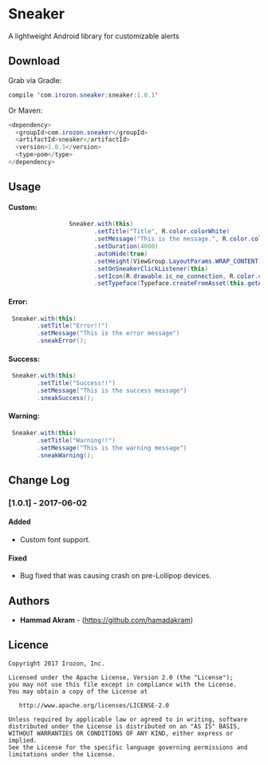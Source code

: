 # Sneaker
A lightweight Android library for customizable alerts


## Download
Grab via Gradle:
```java
compile 'com.irozon.sneaker:sneaker:1.0.1'
```
Or Maven:
```java
<dependency>
  <groupId>com.irozon.sneaker</groupId>
  <artifactId>sneaker</artifactId>
  <version>1.0.1</version>
  <type>pom</type>
</dependency>
``` 
## Usage
#### Custom:
```java
                 Sneaker.with(this)
                        .setTitle("Title", R.color.colorWhite)
                        .setMessage("This is the message.", R.color.colorWhite)
                        .setDuration(4000)
                        .autoHide(true)
                        .setHeight(ViewGroup.LayoutParams.WRAP_CONTENT)
                        .setOnSneakerClickListener(this)
                        .setIcon(R.drawable.ic_no_connection, R.color.colorWhite, false)
                        .setTypeface(Typeface.createFromAsset(this.getAssets(), "font/" + "Oregon LDO Extended Bold.ttf")).sneak(R.color.colorAccent);
```
#### Error:
```java
 Sneaker.with(this)
        .setTitle("Error!!")
        .setMessage("This is the error message")
        .sneakError();
```
#### Success:
```java
 Sneaker.with(this)
        .setTitle("Success!!")
        .setMessage("This is the success message")
        .sneakSuccess();
```
#### Warning:
```java
 Sneaker.with(this)
        .setTitle("Warning!!")
        .setMessage("This is the warning message")
        .sneakWarning();
```
## Change Log

### [1.0.1] - 2017-06-02
#### Added
- Custom font support.

#### Fixed
- Bug fixed that was causing crash on pre-Lollipop devices.

## Authors

* **Hammad Akram** - (https://github.com/hamadakram)

## Licence
```
Copyright 2017 Irozon, Inc.

Licensed under the Apache License, Version 2.0 (the "License");
you may not use this file except in compliance with the License.
You may obtain a copy of the License at

   http://www.apache.org/licenses/LICENSE-2.0

Unless required by applicable law or agreed to in writing, software
distributed under the License is distributed on an "AS IS" BASIS,
WITHOUT WARRANTIES OR CONDITIONS OF ANY KIND, either express or implied.
See the License for the specific language governing permissions and
limitations under the License.
```
